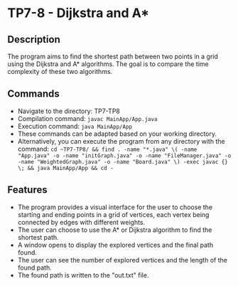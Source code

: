 # TP7-8 - Dijkstra and A*

## Description
The program aims to find the shortest path between two points in a grid using the Dijkstra and A* algorithms. The goal is to compare the time complexity of these two algorithms.

## Commands
- Navigate to the directory: TP7-TP8
- Compilation command: `javac MainApp/App.java`
- Execution command: `java MainApp/App`
- These commands can be adapted based on your working directory.
- Alternatively, you can execute the program from any directory with the command: `cd ~TP7-TP8/ && find . -name "*.java" \( -name "App.java" -o -name "initGraph.java" -o -name "FileManager.java" -o -name "WeightedGraph.java" -o -name "Board.java" \) -exec javac {} \; && java MainApp/App && cd -`

## Features
- The program provides a visual interface for the user to choose the starting and ending points in a grid of vertices, each vertex being connected by edges with different weights.
- The user can choose to use the A* or Dijkstra algorithm to find the shortest path.
- A window opens to display the explored vertices and the final path found.
- The user can see the number of explored vertices and the length of the found path.
- The found path is written to the "out.txt" file.



